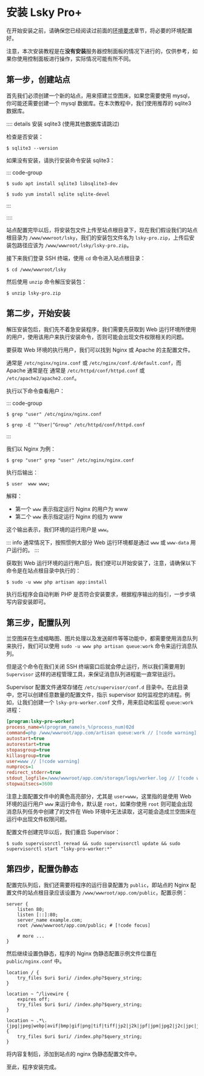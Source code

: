 # 安装 Lsky Pro+

在开始安装之前，请确保您已经阅读过前面的[环境要求](./requirement)章节，将必要的环境配置好。

注意，本次安装教程是在**没有安装**服务器控制面板的情况下进行的，仅供参考，如果你使用控制面板进行操作，实际情况可能有所不同。

## 第一步，创建站点

首先我们必须创建一个新的站点，用来搭建兰空图床，如果您需要使用 mysql，你可能还需要创建一个 mysql 数据库。在本次教程中，我们使用推荐的 sqlite3 数据库。

:::: details 安装 sqlite3 (使用其他数据库请跳过)

检查是否安装：

```shell
$ sqlite3 --version
```

如果没有安装，请执行安装命令安装 sqlite3：

::: code-group

```shell [Debian/Ubuntu]
$ sudo apt install sqlite3 libsqlite3-dev
```

```shell [CentOS/RHEL]
$ sudo yum install sqlite sqlite-devel
```

:::

::::

站点配置完毕以后，将安装包文件上传至站点根目录下，现在我们假设我们的站点根目录为 `/www/wwwroot/lsky`，我们的安装包文件名为 `lsky-pro.zip`，上传后安装包路径应该为 `/www/wwwroot/lsky/lsky-pro.zip`。

接下来我们登录 SSH 终端，使用 `cd` 命令进入站点根目录：

```shell
$ cd /www/wwwroot/lsky
```

然后使用 `unzip` 命令解压安装包：

```shell
$ unzip lsky-pro.zip
```

## 第二步，开始安装

解压安装包后，我们先不着急安装程序，我们需要先获取到 Web 运行环境所使用的用户，使用该用户来执行安装命令，否则可能会出现文件权限相关的问题。

要获取 Web 环境的执行用户，我们可以找到 Nginx 或 Apache 的主配置文件。

通常是 `/etc/nginx/nginx.conf` 或 `/etc/nginx/conf.d/default.conf`，而 Apache 通常是在 通常是 `/etc/httpd/conf/httpd.conf` 或 `/etc/apache2/apache2.conf`。

执行以下命令查看用户：

::: code-group

```shell [Nginx]
$ grep "user" /etc/nginx/nginx.conf
```

```shell [Apache]
$ grep -E "^User|^Group" /etc/httpd/conf/httpd.conf
```

:::

我们以 Nginx 为例：

```shell
$ grep "user" grep "user" /etc/nginx/nginx.conf
```

执行后输出：
```shell
$ user  www www;
```

解释：
- 第一个 `www` 表示指定运行 Nginx 的用户为 www
- 第二个 `www` 表示指定运行 Nginx 的组为 www

这个输出表示，我们环境的运行用户是 `www`。

::: info
通常情况下，按照惯例大部分 Web 运行环境都是通过 `www` 或 `www-data` 用户运行的。 
:::

获取到 Web 运行环境的运行用户后，我们便可以开始安装了，注意，请确保以下命令是在站点根目录中执行的：

```shell
$ sudo -u www php artisan app:install
```

执行后程序会自动判断 PHP 是否符合安装要求，根据程序输出的指引，一步步填写内容安装即可。

## 第三步，配置队列

兰空图床在生成缩略图、图片处理以及发送邮件等等功能中，都需要使用消息队列来执行，我们可以使用 `sudo -u www php artisan queue:work` 命令来运行消息队列。

但是这个命令在我们关闭 SSH 终端窗口后就会停止运行，所以我们需要用到 `Supervisor` 这样的进程管理工具，来保证消息队列进程能一直常驻运行。

Supervisor 配置文件通常存储在 `/etc/supervisor/conf.d` 目录中。在此目录中，您可以创建任意数量的配置文件，指示 supervisor 如何监视您的进程。例如，让我们创建一个 `lsky-pro-worker.conf` 文件，用来启动和监视 `queue:work` 进程：

```ini
[program:lsky-pro-worker]
process_name=%(program_name)s_%(process_num)02d
command=php /www/wwwroot/app.com/artisan queue:work // [!code warning]
autostart=true
autorestart=true
stopasgroup=true
killasgroup=true
user=www // [!code warning]
numprocs=1
redirect_stderr=true
stdout_logfile=/www/wwwroot/app.com/storage/logs/worker.log // [!code warning]
stopwaitsecs=3600
```

注意上面配置文件中的黄色高亮部分，尤其是 `user=www`，这里指的是使用 Web 环境的运行用户 `www` 来运行命令，默认是 `root`，如果你使用 `root` 则可能会出现消息队列任务中创建了的文件在 Web 环境中无法读取，这可能会造成兰空图床在运行中出现文件权限问题。

配置文件创建完毕以后，我们重启 Supervisor：

```shell
$ sudo supervisorctl reread && sudo supervisorctl update && sudo supervisorctl start "lsky-pro-worker:*"
```

## 第四步，配置伪静态

配置完队列后，我们还需要将程序的运行目录配置为 `public`，即站点的 Nginx 配置文件的站点根目录应该设置为 `/www/wwwroot/app.com/public`，配置示例：

```nginx configuration
server {
    listen 80;
    listen [::]:80;
    server_name example.com;
    root /www/wwwroot/app.com/public; # [!code focus]

    # more ...
}
```

然后继续设置伪静态，程序的 Nginx 伪静态配置示例文件位置在 `public/nginx.conf` 中。

```nginx configuration
location / {
    try_files $uri $uri/ /index.php?$query_string;
}

location ~ ^/livewire {
    expires off;
    try_files $uri $uri/ /index.php?$query_string;
}

location ~ .*\.(jpg|jpeg|webp|avif|bmp|gif|png|tif|tiff|jp2|j2k|jpf|jpm|jpg2|j2c|jpc|jpx|heic|heif)$ {
    try_files $uri $uri/ /index.php?$query_string;
}
```

将内容复制后，添加到站点的 nginx 伪静态配置文件中。

至此，程序安装完成。